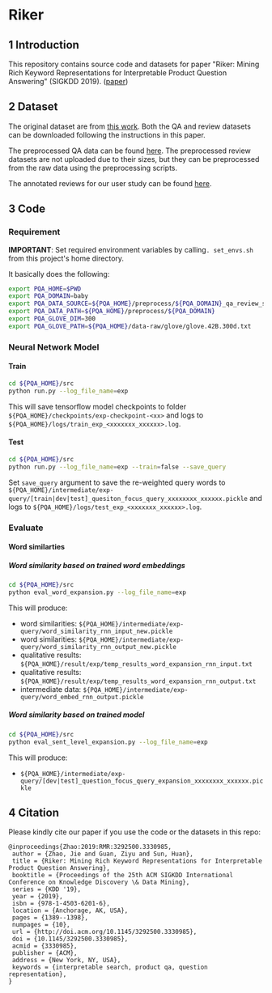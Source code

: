 # Riker

## 1 Introduction
This repository contains source code and datasets for paper "Riker: Mining Rich Keyword Representations for Interpretable Product Question Answering" (SIGKDD 2019). ([paper](https://www.kdd.org/kdd2019/accepted-papers/view/riker-mining-rich-keyword-representations-for-interpretable-product-questio))


## 2 Dataset
The original dataset are from [this work](https://arxiv.org/abs/1512.06863). Both the QA and review datasets can be downloaded following the instructions in this paper.

The preprocessed QA data can be found [here](https://drive.google.com/drive/folders/1G1t3ifTZcZ11G5x8XW7zXtgT3tBbhJfo?usp=sharing). The preprocessed review datasets are not uploaded due to their sizes, but they can be preprocessed from the raw data using the preprocessing scripts.

<!--- 
To preprocess the data, run the following commands:
```bash
cd ${PQA_HOME}/preprocess/scripts
python preprocess_from_raw_data.py
python preprocess_with_spacy.py
```
--->
The annotated reviews for our user study can be found [here](https://drive.google.com/drive/folders/130qzlQk_t1Y4eNCG2oK4_BtnqJVVIcec?usp=sharing).

## 3 Code

### Requirement

**IMPORTANT**: Set required environment variables by calling`. set_envs.sh` from this project's home directory.

It basically does the following:
```bash
export PQA_HOME=$PWD
export PQA_DOMAIN=baby
export PQA_DATA_SOURCE=${PQA_HOME}/preprocess/${PQA_DOMAIN}_qa_review_spacy_preprocessed.txt
export PQA_DATA_PATH=${PQA_HOME}/preprocess/${PQA_DOMAIN}
export PQA_GLOVE_DIM=300
export PQA_GLOVE_PATH=${PQA_HOME}/data-raw/glove/glove.42B.300d.txt
```

### Neural Network Model
#### Train
```bash
cd ${PQA_HOME}/src
python run.py --log_file_name=exp
```
This will save tensorflow model checkpoints to folder `${PQA_HOME}/checkpoints/exp-checkpoint-<xx>` and logs to 
`${PQA_HOME}/logs/train_exp_<xxxxxxx_xxxxxx>.log`.

#### Test
```bash
cd ${PQA_HOME}/src
python run.py --log_file_name=exp --train=false --save_query
```
Set `save_query` argument to save the re-weighted query words to 
`${PQA_HOME}/intermediate/exp-query/[train|dev|test]_quesiton_focus_query_xxxxxxxx_xxxxxx.pickle` and logs to 
`${PQA_HOME}/logs/test_exp_<xxxxxxx_xxxxxx>.log`.

### Evaluate

#### Word similarties

##### Word similarity based on trained word embeddings
```bash
cd ${PQA_HOME}/src
python eval_word_expansion.py --log_file_name=exp
```
This will produce:
* word similarities: `${PQA_HOME}/intermediate/exp-query/word_similarity_rnn_input_new.pickle`
* word similarities: `${PQA_HOME}/intermediate/exp-query/word_similarity_rnn_output_new.pickle`
* qualitative results: `${PQA_HOME}/result/exp/temp_results_word_expansion_rnn_input.txt`
* qualitative results: `${PQA_HOME}/result/exp/temp_results_word_expansion_rnn_output.txt`
* intermediate data: `${PQA_HOME}/intermediate/exp-query/word_embed_rnn_output.pickle`

##### Word similarity based on trained model
```bash
cd ${PQA_HOME}/src
python eval_sent_level_expansion.py --log_file_name=exp
```
This will produce:
* `${PQA_HOME}/intermediate/exp-query/[dev|test]_question_focus_query_expansion_xxxxxxxx_xxxxxx.pickle`

## 4 Citation
Please kindly cite our paper if you use the code or the datasets in this repo:
```
@inproceedings{Zhao:2019:RMR:3292500.3330985,
 author = {Zhao, Jie and Guan, Ziyu and Sun, Huan},
 title = {Riker: Mining Rich Keyword Representations for Interpretable Product Question Answering},
 booktitle = {Proceedings of the 25th ACM SIGKDD International Conference on Knowledge Discovery \& Data Mining},
 series = {KDD '19},
 year = {2019},
 isbn = {978-1-4503-6201-6},
 location = {Anchorage, AK, USA},
 pages = {1389--1398},
 numpages = {10},
 url = {http://doi.acm.org/10.1145/3292500.3330985},
 doi = {10.1145/3292500.3330985},
 acmid = {3330985},
 publisher = {ACM},
 address = {New York, NY, USA},
 keywords = {interpretable search, product qa, question representation},
} 
```


